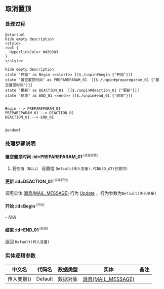## 取消置顶 <!-- {docsify-ignore-all} -->

   

### 处理过程

```plantuml
@startuml
hide empty description
<style>
root {
  HyperlinkColor #42b983
}
</style>

hide empty description
state "开始" as Begin <<start>> [[$./unpin#begin {"开始"}]]
state "置空置顶时间" as PREPAREPARAM_01  [[$./unpin#prepareparam_01 {"置空置顶时间"}]]
state "更新" as DEACTION_01  [[$./unpin#deaction_01 {"更新"}]]
state "结束" as END_01 <<end>> [[$./unpin#end_01 {"结束"}]]


Begin --> PREPAREPARAM_01
PREPAREPARAM_01 --> DEACTION_01
DEACTION_01 --> END_01


@enduml
```


### 处理步骤说明

#### 置空置顶时间 :id=PREPAREPARAM_01<sup class="footnote-symbol"> <font color=gray size=1>[准备参数]</font></sup>



1. 将`空值（NULL）` 设置给  `Default(传入变量).PINNED_AT(已置顶)`

#### 更新 :id=DEACTION_01<sup class="footnote-symbol"> <font color=gray size=1>[实体行为]</font></sup>



调用实体 [消息(MAIL_MESSAGE)](module/mail/mail_message.md) 行为 [Update](module/mail/mail_message#行为) ，行为参数为`Default(传入变量)`

#### 开始 :id=Begin<sup class="footnote-symbol"> <font color=gray size=1>[开始]</font></sup>



*- N/A*
#### 结束 :id=END_01<sup class="footnote-symbol"> <font color=gray size=1>[结束]</font></sup>



返回 `Default(传入变量)`



### 实体逻辑参数

|    中文名   |    代码名    |  数据类型    |  实体   |备注 |
| --------| --------| -------- | -------- | --------   |
|传入变量(<i class="fa fa-check"/></i>)|Default|数据对象|[消息(MAIL_MESSAGE)](module/mail/mail_message.md)||
